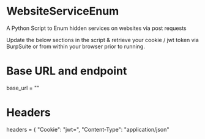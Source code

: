 # WebsiteServiceEnum
A Python Script to Enum hidden services on websites via post requests


Update the below sections in the script & retrieve your cookie / jwt token via BurpSuite or from within your browser prior to running.

# Base URL and endpoint
base_url = "<URL>"
​
# Headers
headers = {
    "Cookie": "jwt=<Cookie from BURPSuite>",
    "Content-Type": "application/json"
